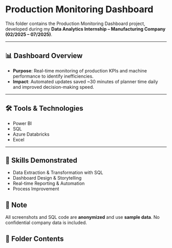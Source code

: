 # Production Monitoring Dashboard  

This folder contains the Production Monitoring Dashboard project, developed during my **Data Analytics Internship – Manufacturing Company (02/2025 – 07/2025)**.  

---

## 📊 Dashboard Overview  
- **Purpose**: Real-time monitoring of production KPIs and machine performance to identify inefficiencies.  
- **Impact**: Automated updates saved ~30 minutes of planner time daily and improved decision-making speed.  

---

## 🛠️ Tools & Technologies  
- Power BI  
- SQL  
- Azure Databricks  
- Excel  

---

## 🔑 Skills Demonstrated  
- Data Extraction & Transformation with SQL  
- Dashboard Design & Storytelling  
- Real-time Reporting & Automation  
- Process Improvement  

## 📌 Note  
All screenshots and SQL code are **anonymized** and use **sample data**. No confidential company data is included.


## 📂 Folder Contents  

